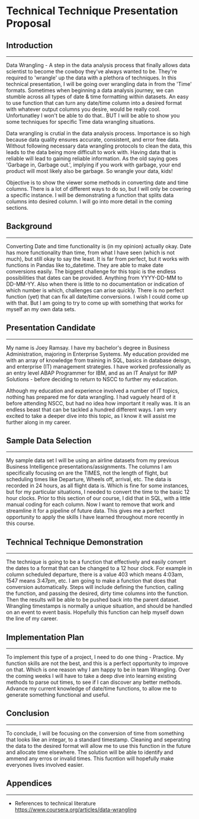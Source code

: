 # Technical Technique Presentation Proposal

## Introduction
-----------------------------------------------------------------------------
Data Wrangling - A step in the data analysis process that finally allows data scientist to become the cowboy they've always wanted to be. They're required to 'wrangle' up the data with a plethora of techniques. In this technical presentation, I will be going over wrangling data in from the 'Time' formats. Sometimes when beginning a data analysis journey, we can stumble across all types of date & time formatting within datasets. An easy to use function that can turn any date/time column into a desired format with whatever output columns you desire, would be really cool. Unfortunatley I won't be able to do that.. BUT I will be able to show you some techniques for specific Time data wrangling situations.

Data wrangling is crutial in the data analysis process. Importance is so high because data quality ensures accurate, consistent, and error free data. Without following necessary data wrangling protocols to clean the data, this leads to the data being more difficult to work with. Having data that is reliable will lead to gaining reliable information. As the old saying goes 'Garbage in, Garbage out.', implying if you work with garbage, your end product will most likely also be garbage. So wrangle your data, kids!

Objective is to show the viewer some methods in converting date and time columns. There is a lot of different ways to do so, but I will only be covering a specific instance. I will be demonstrating a function that splits data columns into desired column. I will go into more detail in the coming sections.

## Background
-----------------------------------------------------------------------------
Converting Date and time functionality is (in my opinion) actually okay. Date has more functionality than time, from what I have seen (which is not much), but still okay to say the least. It is far from perfect, but it works with functions in Pandas like to_datetime. They are able to make date conversions easily. The biggest challenge for this topic is the endless possibilities that dates can be provided. Anything from YYYY-DD-MM to DD-MM-YY. Also when there is little to no documentation or indication of which number is which, challenges can arise quickly. There is no perfect function (yet) that can fix all date/time conversions. I wish I could come up with that. But I am going to try to come up with something that works for myself an my own data sets.

## Presentation Candidate
-----------------------------------------------------------------------------
My name is Joey Ramsay. I have my bachelor's degree in Business Administration, majoring in Enterprise Systems. My education provided me with an array of knowledge from training in SQL, basics in database deisgn, and enterprise (IT) management strategies. I have worked professionally as an entry level ABAP Programmer for IBM, and as an IT Analyst for IMP Solutions - before deciding to return to NSCC to further my education.

Although my education and experience involved a number of IT topics, nothing has prepared me for data wrangling. I had vaguely heard of it before attending NSCC, but had no idea how important it really was. It is an endless beast that can be tackled a hundred different ways. I am very excited to take a deeper dive into this topic, as I know it will assist me further along in my career. 

## Sample Data Selection
-----------------------------------------------------------------------------
My sample data set I will be using an airline datasets from my previous Business Intelligence presentations/assignments. The columns I am specifically focusing on are the TIMES, not the length of flight, but scheduling times like Departure, Wheels off, arrival, etc. The data is recorded in 24 hours, as all flight data is. Which is fine for some instances, but for my particular situations, I needed to convert the time to the basic 12 hour clocks. Prior to this section of our course, I did that in SQL, with a little manual coding for each column. Now I want to remove that work and streamline it for a pipeline of future data. This gives me a perfect opportunity to apply the skills I have learned throughout more recently in this course.

## Technical Technique Demonstration
-----------------------------------------------------------------------------
The technique is going to be a function that effectively and easily convert the dates to a format that can be changed to a 12 hour clock. For example in column scheduled departure, there is a value 403 which means 4:03am, 1547 means 3:47pm, etc. I am going to make a function that does that conversion automatically. Steps will include defining the function, calling the function, and passing the desired, dirty time columns into the function. Then the results will be able to be pushed back into the parent dataset. Wrangling timestamps is normally a unique situation, and should be handled on an event to event basis. Hopefully this function can help myself down the line of my career.

## Implementation Plan
-----------------------------------------------------------------------------
To implement this type of a project, I need to do one thing - Practice. My function skills are not the best, and this is a perfect opportunity to improve on that. Which is one reason why I am happy to be in team Wrangling. Over the coming weeks I will have to take a deep dive into learning existing methods to parse out times, to see if I can discover any better methods. Advance my current knowledge of date/time functions, to allow me to generate something functional and useful.

## Conclusion
-----------------------------------------------------------------------------
To conclude, I will be focusing on the conversion of time from something that looks like an integar, to a standard timestamp. Cleaning and seperating the data to the desired format will allow me to use this function in the future and allocate time elsewhere. The solution will be able to identify and ammend any erros or invalid times. This fucntion will hopefully make everyones lives involved easier.

## Appendices
-----------------------------------------------------------------------------
- References to technical literature
https://www.coursera.org/articles/data-wrangling
